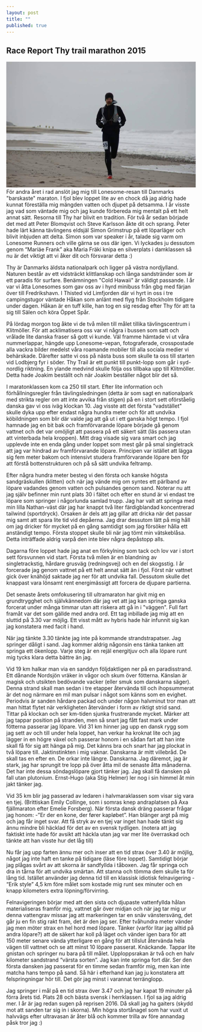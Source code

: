 ```yaml
---
layout: post
title: ""
published: true
---
```


## Race Report Thy trail marathon 2015

![Screenshot](/images/thy-beachrun.jpg)
För andra året i rad anslöt jag mig till Lonesome-resan till Danmarks "barskaste" maraton. I fjol blev loppet lite av en chock då jag aldrig hade kunnat föreställa mig mängden vatten och djupet på detsamma. I år visste jag vad som väntade mig och jag kunde förbereda mig mentalt på ett helt annat sätt. Resorna till Thy har blivit en tradition. För två år sedan började det med att Peter Blomqvist och Steve Karlsson åkte dit och sprang. Peter hade lärt känna tävlingens eldsjäl Simon Grimstrup på ett löparläger och blivit inbjuden att delta. Simon som var speaker i år, talade sig varm om Lonesome Runners och ville gärna se oss där igen. Vi lyckades ju dessutom genom “Mariäe Frank” aka Maria Fräki knipa en silverplats i damklassen så nu är det viktigt att vi åker dit och försvarar detta :) 

Thy är Danmarks äldsta nationalpark och ligger på västra nordjylland. Naturen består av ett vidsträckt klittlanskap och långa sandstränder som är ett paradis för surfare. Benämningen "Cold Hawaii" är väldigt passande. I år var vi åtta Lonesomes som gav oss av i hyrd minibuss från gbg med färjan över till Fredrikshavn. I Thisted vid Limfjorden där vi hyrt in oss i tre campingstugor väntade Håkan som anlänt med flyg från Stockholm tidigare under dagen. Håkan är en tuff kille, han tog en sig resdag  efter Thy för att ta sig till Sälen och köra Öppet Spår.

På lördag morgon tog åkte vi de två milen till målet tillika tävlingscentrum i Klitmöller. För att acklimatisera oss var vi några i bussen som satt och vrålade lite danska fraser så gott vi kunde. Väl framme hämtade vi ut våra nummerlappar, hängde upp Lonesome-vepan, fotograferade, crosspostade alla vackra bilder medelst våra roamande mobiler till alla sociala medier vi behärskade. Därefter satte vi oss på nästa buss som skulle ta oss till starten vid Lodbjerg fyr i söder. Thy Trail är ett punkt till punkt-lopp som går i syd-nordlig riktning. En ylande medvind skulle följa oss tillbaka upp till Klitmöller. Detta hade Joakim beställt och när Joakim beställer något blir det så.

I maratonklassen kom ca 250 till start. Efter lite information och förhållningsregler från tävlingsledningen (detta är som sagt en nationalpark med strikta regler om att inte avvika från stigen)  på en i stort sett oförståelig danska gav vi oss iväg klockan 10. Jag visste att det första "vadstället"  skulle dyka upp efter endast några hundra meter och för att undvika köbildningen som blir där valde jag att gå ut i ett ganska högt tempo. I fjol hamnade jag en bit bak och framförvarande löpare började gå genom vattnet och det var omöjligt att passera på ett säkert sätt (läs passera utan att vinterbada hela kroppen). Mitt drag visade sig vara smart och jag upplevde inte en enda gång under loppet som mest går på smal singletrack att jag var hindrad av framförvarande löpare. Principen var istället att lägga sig fem meter bakom och intensivt studera framförvarande löpare ben för att förstå bottenstrukturen och på så sätt undvika feltramp.

Efter några hundra meter besteg vi den första och kanske högsta sandgräskullen (klitten) och när jag vände mig om syntes ett pärlband av löpare vadandes genom vatten och pulsandes genom sand. Noterar nu att jag själv befinner min runt plats 30 i fältet och efter en stund är vi endast tre löpare som springer i någorlunda samlad trupp. Jag har valt att springa med min lilla Nathan-väst där jag har knappt två liter färdigblandad koncentrerad tailwind (sportdryck). Orsaken är dels att jag gillar att dricka när det passar mig samt att spara lite tid vid depåerna. Jag drar dessutom lätt på mig håll om jag dricker för mycket på en gång samtidigt som jag försöker hålla ett anständigt tempo. Första stoppet skulle bli när jag tömt min vätskeblåsa. Detta inträffade aldrig varpå den inte blev några depåstopp alls.

Dagarna före loppet hade jag anat en förkylning som tack och lov var i stort sett försvunnen vid start. Första två milen är en blandning av singletrackstig,  hårdare grusväg (redningsvej) och en del skogsstig. I år forcerade jag genom vattnet på ett helt annat sätt än i fjol. Först när vattnet gick över knähöjd saktade jag ner för att undvika fall. Dessutom skulle det knappast vara lönsamt rent energimässigt att forcera de djupare partierna. 

Det senaste årets omfokusering till ultramaraton har givit mig en  grundtrygghet och självkännedom där jag vet att jag kan springa ganska forcerat under många timmar utan att riskera att gå in i "väggen". Full fart framåt var det som gällde med andra ord. Ett tag inbillade jag mig att en sluttid på 3.30 var möjlig. Ett visst mått av hybris hade här infunnit sig kan jag konstatera med facit i hand. 

När jag tänkte 3.30 tänkte jag inte på kommande strandstrapatser. Jag springer dåligt i sand. Jag kommer aldrig någonsin ens tänka tanken att springa ett ökenlopp. Varje steg är en rejäl energitjuv och alla löpare runt mig tycks klara detta bättre än jag. 

Vid 19 km halkar man via en sanddyn följdaktligen ner på en paradisstrand. Ett dånande Nordsjön vräker in vågor och skum över fötterna. Känslan är magisk och utsikten bedövande vacker (eller smuk som danskarna säger). Denna strand skall man sedan i tre etapper återvända till och ihopsummerat är det nog närmare en mil man pulsar i något som känns som en evighet. Periodvis är sanden hårdare packad och under någon halvminut tror man att man hittat flytet när verkligheten återvänder i form av riktigt strid sand. Tittar på klockan och ser km-tiden sjunka frustrerande mycket. Märker att jag tappar position på stranden, men så snart jag fått fast mark under fötterna passerar jag löpare. Vid 31 km hinner jag upp en dansk rygg som jag sett av och till under hela loppet, han verkar ha kroknat lite och jag lägger in en högre växel och passerar honom i en sådan fart att han inte skall få för sig att hänga på mig. Det känns bra och snart har jag plockat in två löpare till. Jaktinstinkten i mig vaknar. Danskarna är mitt villebråd. De skall tas en efter en. De orkar inte längre. Danskarna. Jag däremot, jag är stark, jag har sprungit tre lopp på över åtta mil de senaste åtta månaderna. Det har inte dessa söndagslöpare gjort tänker jag. Jag skall få dansken på fall utan plutonium. Ernst-Hugo (aka Stig Helmer) ler nog i sin himmel åt min jakt tänker jag.

Vid 35 km blir jag passerad av ledaren i halvmaraklassen som visar sig vara en tjej. (Brittiskan Emily Collinge, som i somras knep andraplatsen på Axa fjällmaraton efter Emelie Forsberg). När första dansk dräng passerar frågar jag honom: -”Er der en kone, der fører kapløbet”. Han blänger argt på mig och jag får inget svar. Att få stryk av en tjej var inget han hade tänkt sig ännu mindre bli häcklad för det av en svensk tydligen. (notera att jag faktiskt inte hade för avsikt att häckla utan jag var mer lite överraskad och tänkte att han visste hur det låg till)

Nu får jag upp farten ännu mer och inser att en tid strax över 3.40 är möjlig, något jag inte haft en tanke på tidigare (läse före loppet). Samtidigt börjar jag plågas svårt av att skorna är sandfyllda i tåboxen. Jag får springa och dra in tårna för att undvika smärtan. Att stanna och tömma dem skulle ta för lång tid. Istället använder jag denna tid till en klassisk idiotisk felnavigering - “Erik style” 4,5 km före målet som kostade mig runt sex minuter och en knapp kilometers extra löpning/förvirring. 

Felnavigeringen börjar med att den sista och djupaste vattenfyllda hålan materialiseras framför mig, vattnet går över midjan och när jag tar mig ur denna vattengrav missar jag att markeringen tar en snäv vänstersväng, det går ju en fin stig rakt fram, det är den jag ser. Efter tvåhundra meter vänder jag men möter strax en hel hord med löpare. Tänker (varför litar jag alltid på andra löpare?) att de säkert har koll på läget och vänder igen bara för att 150 meter senare vända ytterligare en gång för att tillslut återvända hela vägen till vattnet och se att minst 10 löpare passerat. Knäckande. Tappar lite gnistan och springer nu bara på till målet. Upploppsrakan är två och en halv kilometer sandstrand “värsta sorten”. Jag kan inte springa fort där. Ser den första dansken jag passerat för en timme sedan framför mig, men kan inte matcha hans tempo på sand. Så här i efterhand kan jag ju konstatera att felspringningar hör till. Det gör jag minst i varannat terränglopp. 

Jag springer i mål på en tid strax över 3.47 och jag har kapat 19 minuter på förra årets tid. Plats 28 och bästa svensk i herrklassen. I fjol sa jag aldrig mer. I år är jag redan sugen på reprisen 2016. Då skall jag ha gaiters (skydd mot att sanden tar sig in i skorna). Min högra stortånagel som har vuxit ut halvvägs efter ultravasan är åter blå och kommer trilla av före annandag påsk tror jag :)
